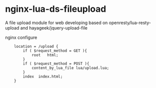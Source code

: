 nginx-lua-ds-fileupload
=======================

A file upload module for web developing based on openresty/lua-resty-upload and hayageek/jquery-upload-file

nginx configure

        location = /upload {
            if ( $request_method = GET ){
                root   html;
            }
            if ( $request_method = POST ){
                content_by_lua_file lua/upload.lua;
            }
            index  index.html;
        }
